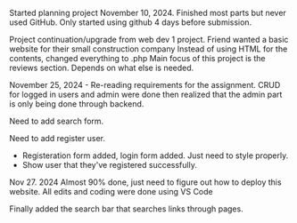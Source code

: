 Started planning project November 10, 2024.
Finished most parts but never used GitHub.
Only started using github 4 days before submission.

Project continuation/upgrade from web dev 1 project. Friend wanted a basic website for their small construction company
Instead of using HTML for the contents, changed everything to .php 
Main focus of this project is the reviews section. Depends on what else is needed.


November 25, 2024 - Re-reading requirements for the assignment.
CRUD for logged in users and admin were done then realized that the admin part is only being done through backend.

Need to add search form.

Need to add register user. 
  - Registeration form added, login form added. Just need to style properly.
  - Show user that they've registered successfully.

Nov 27. 2024
Almost 90% done, just need to figure out how to deploy this website.
All edits and coding were done using VS Code

Finally added the search bar that searches links through pages.
